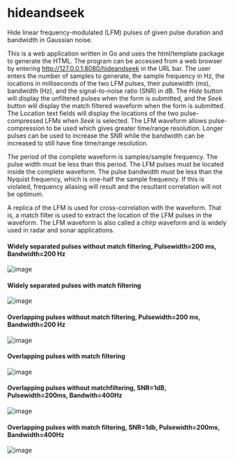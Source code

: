 # hideandseek
Hide linear frequency-modulated (LFM) pulses of given pulse duration and bandwidth in Gaussian noise.

This is a web application written in Go and uses the html/template package to generate the HTML.  The program can be accessed
from a web browser by entering http://127.0.0.1:8080/hideandseek in the URL bar.  The user enters the number of samples to 
generate, the sample frequency in Hz, the locations in milliseconds of the two LFM pulses, their pulsewidth (ms), bandwidth (Hz),
and the signal-to-noise ratio (SNR) in dB.  The <i>Hide</i> button will display the unfiltered pulses when the form is submitted, and the
<i>Seek</i> button will display the match filtered waveform when the form is submitted.  The Location text fields will display the 
locations of the two pulse-compressed LFMs when <i>Seek</i> is selected.  The LFM waveform allows pulse-compression to be used which 
gives greater time/range resolution.  Longer pulses can be used to increase the SNR while the bandwidth can be increased to 
still have fine time/range resolution.

The period of the complete waveform is samples/sample frequency.  The pulse width must be less than this period.  The LFM pulses must be
located inside the complete waveform.  The pulse bandwidth must be less than the Nyquist frequency, which is one-half the sample frequency.
If this is violated, frequency aliasing will result and the resultant correlation will not be optimum.

A replica of the LFM is used for cross-correlation with the waveform.  That is, a match filter is used to extract the location of the LFM
pulses in the waveform.  The LFM waveform is also called a <em>chirp</em> waveform and is widely used in radar and sonar applications.

<h4>Widely separated pulses without match filtering, Pulsewidth=200 ms, Bandwidth=200 Hz</h4>

![image](https://github.com/thomasteplick/hideandseek/assets/117768679/a5c96eaa-9b34-4045-a64f-a06d2c73e350)

<h4>Widely separated pulses with match filtering</h4>

![image](https://github.com/thomasteplick/hideandseek/assets/117768679/23ad8fd3-fd45-4d7b-978b-0e5a412d127a)

<h4>Overlapping pulses without match filtering, Pulsewidth=200 ms, Bandwidth=200 Hz</h4>

![image](https://github.com/thomasteplick/hideandseek/assets/117768679/cac46fee-8f47-4416-a2d2-5142f4fd0b64)

<h4>Overlapping pulses with match filtering</h4>

![image](https://github.com/thomasteplick/hideandseek/assets/117768679/02146d91-6716-4718-8447-e88267eea0c9)

<h4>Overlapping pulses without matchfiltering, SNR=1dB, Pulsewidth=200ms, Bandwith=400Hz</h4>

![image](https://github.com/thomasteplick/hideandseek/assets/117768679/01ce0c42-d6d6-46ca-a4b0-d8bb5acff719)

<h4>Overlapping pulses with match filtering, SNR=1db, Pulsewidth=200ms, Bandwidth=400Hz</h4>

![image](https://github.com/thomasteplick/hideandseek/assets/117768679/62810edc-462f-437f-9a0f-8c52aa776abd)

